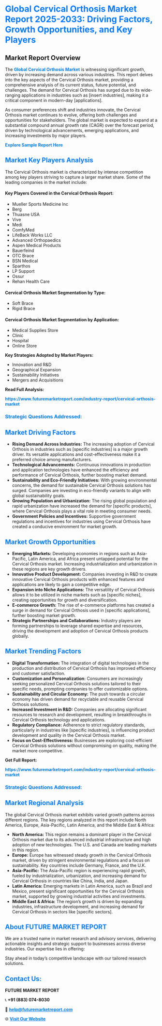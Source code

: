 <h1 style="color: #007BFF;">Global Cervical Orthosis Market Report 2025-2033: Driving Factors, Growth Opportunities, and Key Players</h1>

<section id="overview">
<h2>Market Report Overview</h2>
<p>The <a href="https://www.futuremarketreport.com/industry-report/cervical-orthosis-market" style="color: #007BFF; text-decoration: none;"><strong>Global Cervical Orthosis Market</strong></a> is witnessing significant growth, driven by increasing demand across various industries. This report delves into the key aspects of the Cervical Orthosis market, providing a comprehensive analysis of its current status, future potential, and challenges. The demand for Cervical Orthosis has surged due to its wide-ranging applications in industries such as [insert industries], making it a critical component in modern-day [applications].</p>
<p>As consumer preferences shift and industries innovate, the Cervical Orthosis market continues to evolve, offering both challenges and opportunities for stakeholders. The global market is expected to expand at a substantial compound annual growth rate (CAGR) over the forecast period, driven by technological advancements, emerging applications, and increasing investments by major players.</p>
</section>

<section id="overview">
<p><a href="https://www.futuremarketreport.com/request-sample/reportId=79070" style="color: #007BFF; text-decoration: none;"><strong>Explore Sample Report Here</strong></a></p>
</section>

<section id="key-players">
<h2 style="color: #007BFF;">Market Key Players Analysis</h2>
<p>The Cervical Orthosis market is characterized by intense competition among key players striving to capture a larger market share. Some of the leading companies in the market include:</p>
<h4>Key Players Covered in the Cervical Orthosis Report:</h4>
<ul><li>Mueller Sports Medicine Inc</li><li>Berg</li><li>Thuasne USA</li><li>Vive</li><li>Medi</li><li>ComfyMed</li><li>LifeBack Works LLC</li><li>Advanced Orthopaedics</li><li>Aspen Medical Products</li><li>Bauerfeind</li><li>OTC Brace</li><li>BSN Medical</li><li>Sparthos</li><li>LP Support</li><li>Ossur</li><li>Rehan Health Care</li></ul>
<h4>Cervical Orthosis Market Segmentation by Type:</h4>
<ul><li>Soft Brace</li><li>Rigid Brace</li></ul>

<h4>Cervical Orthosis Market Segmentation by Application:</h4>
<ul><li>Medical Supplies Store</li><li>Clinic</li><li>Hospital</li><li>Online Store</li></ul>
<p><strong>Key Strategies Adopted by Market Players:</strong></p>
<ul>
<li>Innovation and R&D</li>
<li>Geographical Expansion</li>
<li>Sustainability Initiatives</li>
<li>Mergers and Acquisitions</li>
</ul>
</section>

<section>
<p><strong>Read Full Analysis: </strong></p><a href="https://www.futuremarketreport.com/industry-report/cervical-orthosis-market" style="color: #007BFF; text-decoration: none;"><strong>https://www.futuremarketreport.com/industry-report/cervical-orthosis-market</strong></a>
<h3 style="color: #007BFF;">Strategic Questions Addressed:</h3>
</section>

<section id="driving-factors">
<h2 style="color: #007BFF;">Market Driving Factors</h2>
<ul>
<li><strong>Rising Demand Across Industries:</strong> The increasing adoption of Cervical Orthosis in industries such as [specific industries] is a major growth driver. Its versatile applications and cost-effectiveness make it a preferred choice among manufacturers.</li>
<li><strong>Technological Advancements:</strong> Continuous innovations in production and application technologies have enhanced the efficiency and performance of Cervical Orthosis, further boosting market demand.</li>
<li><strong>Sustainability and Eco-Friendly Initiatives:</strong> With growing environmental concerns, the demand for sustainable Cervical Orthosis solutions has surged. Companies are investing in eco-friendly variants to align with global sustainability goals.</li>
<li><strong>Growing Population and Urbanization:</strong> The rising global population and rapid urbanization have increased the demand for [specific products], where Cervical Orthosis plays a vital role in meeting consumer needs.</li>
<li><strong>Government Policies and Incentives:</strong> Supportive government regulations and incentives for industries using Cervical Orthosis have created a conducive environment for market growth.</li>
</ul>
</section>

<section id="growth-opportunities">
<h2 style="color: #007BFF;">Market Growth Opportunities</h2>
<ul>
<li><strong>Emerging Markets:</strong> Developing economies in regions such as Asia-Pacific, Latin America, and Africa present untapped potential for the Cervical Orthosis market. Increasing industrialization and urbanization in these regions are key growth drivers.</li>
<li><strong>Innovative Product Development:</strong> Companies investing in R&D to create innovative Cervical Orthosis products with enhanced features and applications are likely to gain a competitive edge.</li>
<li><strong>Expansion into Niche Applications:</strong> The versatility of Cervical Orthosis allows it to be utilized in niche markets such as [specific niches], creating opportunities for growth and diversification.</li>
<li><strong>E-commerce Growth:</strong> The rise of e-commerce platforms has created a surge in demand for Cervical Orthosis used in [specific applications], further boosting market growth.</li>
<li><strong>Strategic Partnerships and Collaborations:</strong> Industry players are forming partnerships to leverage shared expertise and resources, driving the development and adoption of Cervical Orthosis products globally.</li>
</ul>
</section>

<section id="trending-factors">
<h2 style="color: #007BFF;">Market Trending Factors</h2>
<ul>
<li><strong>Digital Transformation:</strong> The integration of digital technologies in the production and distribution of Cervical Orthosis has improved efficiency and customer satisfaction.</li>
<li><strong>Customization and Personalization:</strong> Consumers are increasingly seeking personalized Cervical Orthosis solutions tailored to their specific needs, prompting companies to offer customizable options.</li>
<li><strong>Sustainability and Circular Economy:</strong> The push towards a circular economy has driven demand for recyclable and reusable Cervical Orthosis solutions.</li>
<li><strong>Increased Investment in R&D:</strong> Companies are allocating significant resources to research and development, resulting in breakthroughs in Cervical Orthosis technology and applications.</li>
<li><strong>Regulatory Compliance:</strong> Adherence to strict regulatory standards, particularly in industries like [specific industries], is influencing product development and quality in the Cervical Orthosis market.</li>
<li><strong>Focus on Cost-Effectiveness:</strong> Businesses are exploring cost-efficient Cervical Orthosis solutions without compromising on quality, making the market more competitive.</li>
</ul>
</section>

<section>
<p><strong>Get Full Report: </strong></p><a href="https://www.futuremarketreport.com/industry-report/cervical-orthosis-market" style="color: #007BFF; text-decoration: none;"><strong>https://www.futuremarketreport.com/industry-report/cervical-orthosis-market</strong></a>
<h3 style="color: #007BFF;">Strategic Questions Addressed:</h3>
</section>


<section id="regional-analysis">
<h2 style="color: #007BFF;">Market Regional Analysis</h2>
<p>The global Cervical Orthosis market exhibits varied growth patterns across different regions. The key regions analyzed in this report include North America, Europe, Asia-Pacific, Latin America, and the Middle East & Africa:</p>
<ul>
<li><strong>North America:</strong> This region remains a dominant player in the Cervical Orthosis market due to its advanced industrial infrastructure and high adoption of new technologies. The U.S. and Canada are leading markets in this region.</li>
<li><strong>Europe:</strong> Europe has witnessed steady growth in the Cervical Orthosis market, driven by stringent environmental regulations and a focus on sustainability. Key countries include Germany, France, and the U.K.</li>
<li><strong>Asia-Pacific:</strong> The Asia-Pacific region is experiencing rapid growth, fueled by industrialization, urbanization, and increasing demand for Cervical Orthosis in countries like China, India, and Japan.</li>
<li><strong>Latin America:</strong> Emerging markets in Latin America, such as Brazil and Mexico, present significant opportunities for the Cervical Orthosis market, supported by growing industrial activities and investments.</li>
<li><strong>Middle East & Africa:</strong> The region’s growth is driven by expanding industries, infrastructure development, and increasing demand for Cervical Orthosis in sectors like [specific sectors].</li>
</ul>
</section>

<footer>
<h2 style="color: #007BFF;">About FUTURE MARKET REPORT</h2>
<p>We are a trusted name in market research and advisory services, delivering actionable insights and strategic support to businesses across diverse industries. Our expertise lies in offering:</p>

<p>Stay ahead in today’s competitive landscape with our tailored research solutions.</p>

<h2 style="color: #007BFF;">Contact Us:</h2>
<p><strong>FUTURE MARKET REPORT</strong></p>
<p>📞 <strong>+91 (883) 074-8030</strong></p>
<p>📧 <strong><a href="mailto:help@futuremarketreport.com" style="color: #007BFF;">help@futuremarketreport.com</a></strong></p>
<p>🌐 <strong><a href="https://www.futuremarketreport.com/" style="color: #007BFF;">Visit Our Website</a></strong></p>
</footer>
